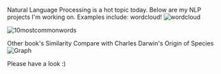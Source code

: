 
Natural Language Processing is a hot topic today. Below are my NLP projects I'm working on.
Examples include:
wordcloud!
![wordcloud](https://user-images.githubusercontent.com/44904887/56835682-1fa3e900-6832-11e9-99cb-8828a7f7f011.PNG)

![10mostcommonwords](https://user-images.githubusercontent.com/44904887/56835698-2f233200-6832-11e9-838e-e0aa736c6aff.PNG)

Other book's Similarity Compare with Charles Darwin's Origin of Species
![Graph](https://user-images.githubusercontent.com/44904887/57097912-1bfedf00-6cd6-11e9-93da-9f7743cd6052.PNG)

Please have a look :)

